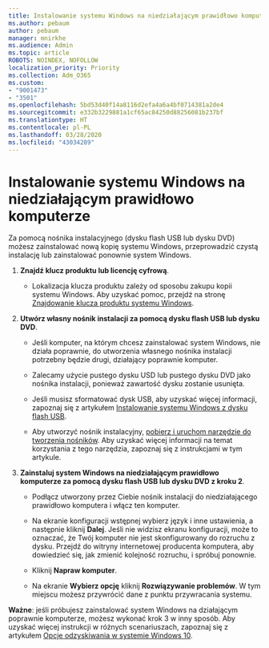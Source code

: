 ```yaml
---
title: Instalowanie systemu Windows na niedziałającym prawidłowo komputerze
ms.author: pebaum
author: pebaum
manager: mnirkhe
ms.audience: Admin
ms.topic: article
ROBOTS: NOINDEX, NOFOLLOW
localization_priority: Priority
ms.collection: Adm_O365
ms.custom:
- "9001473"
- "3501"
ms.openlocfilehash: 5bd53d40f14a8116d2efa4a6a4bf0714381a2de4
ms.sourcegitcommit: e332b3229881a1cf65ac84250d88256081b237bf
ms.translationtype: HT
ms.contentlocale: pl-PL
ms.lasthandoff: 03/28/2020
ms.locfileid: "43034289"
---
```

# <a name="install-windows-on-a-nonfunctional-pc"></a>Instalowanie systemu Windows na niedziałającym prawidłowo komputerze

Za pomocą nośnika instalacyjnego (dysku flash USB lub dysku DVD) możesz zainstalować nową kopię systemu Windows, przeprowadzić czystą instalację lub zainstalować ponownie system Windows.

1. **Znajdź klucz produktu lub licencję cyfrową**.

    - Lokalizacja klucza produktu zależy od sposobu zakupu kopii systemu Windows. Aby uzyskać pomoc, przejdź na stronę [Znajdowanie klucza produktu systemu Windows](https://support.microsoft.com/help/10749/windows-10-find-product-key). 

2. **Utwórz własny nośnik instalacji za pomocą dysku flash USB lub dysku DVD**.

    - Jeśli komputer, na którym chcesz zainstalować system Windows, nie działa poprawnie, do utworzenia własnego nośnika instalacji potrzebny będzie drugi, działający poprawnie komputer.

    - Zalecamy użycie pustego dysku USD lub pustego dysku DVD jako nośnika instalacji, ponieważ zawartość dysku zostanie usunięta.

    - Jeśli musisz sformatować dysk USB, aby uzyskać więcej informacji, zapoznaj się z artykułem [Instalowanie systemu Windows z dysku flash USB](https://docs.microsoft.com/windows-hardware/manufacture/desktop/install-windows-from-a-usb-flash-drive).

    - Aby utworzyć nośnik instalacyjny, [pobierz i uruchom narzędzie do tworzenia nośników](https://www.microsoft.com/software-download/windows10). Aby uzyskać więcej informacji na temat korzystania z tego narzędzia, zapoznaj się z instrukcjami w tym artykule.

3. **Zainstaluj system Windows na niedziałającym prawidłowo komputerze za pomocą dysku flash USB lub dysku DVD z kroku 2**.

    - Podłącz utworzony przez Ciebie nośnik instalacji do niedziałającego prawidłowo komputera i włącz ten komputer.

    - Na ekranie konfiguracji wstępnej wybierz język i inne ustawienia, a następnie kliknij **Dalej**. Jeśli nie widzisz ekranu konfiguracji, może to oznaczać, że Twój komputer nie jest skonfigurowany do rozruchu z dysku. Przejdź do witryny internetowej producenta komputera, aby dowiedzieć się, jak zmienić kolejność rozruchu, i spróbuj ponownie.

    - Kliknij **Napraw komputer**.

    - Na ekranie **Wybierz opcję** kliknij **Rozwiązywanie problemów**. W tym miejscu możesz przywrócić dane z punktu przywracania systemu.

**Ważne**: jeśli próbujesz zainstalować system Windows na działającym poprawnie komputerze, możesz wykonać krok 3 w inny sposób. Aby uzyskać więcej instrukcji w różnych scenariuszach, zapoznaj się z artykułem [Opcje odzyskiwania w systemie Windows 10](https://support.microsoft.com/help/12415/windows-10-recovery-options).
